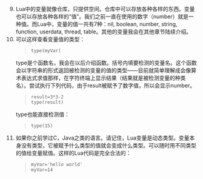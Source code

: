 9. Lua中的变量就像仓库，只提供空间。仓库中可以存放各种各样的东西。变量也可以存放各种各样的“值”。我们之前一直在使用的数字（number）就是一种值。而Lua中，变量的值一共有7种：nil, boolean, number, string, function, userdata, thread, table。其他的变量我会在其他章节陆续介绍。
10. 可以这样查看变量值的类型：
    >```
    >type(myVar)
    >```
    type是个函数名，我会在以后介绍函数。括号内填要检测的变量名。这个函数会以字符串的形式返回被检测的变量的值的类型——目前就简单理解成会像算术表达式求值那样，在字符终端上显示结果（结果就是被检测变量的种类名）。尝试执行下列代码，由于result被赋予了数字值，所以会显示number。
    >```
    >result=3*3-2
    >type(result)
    >```
    type也能直接检测值：
    >```
    >type(15)
    >```
11. 如果你之前学过C，Java之类的语言。请记住，Lua变量是动态类型。变量本身没有类型，它被赋予什么类型的值就会变成什么类型。可以随时用不同类型的值给变量赋值。这样的Lua代码是完全合法的：
    >```
    >myVar='hello world'
    >myVar=14
    >```
